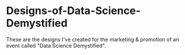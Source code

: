 # Designs-of-Data-Science-Demystified
These are the designs I've created for the marketing &amp; promotion of an event called "Data Science Demystified".
